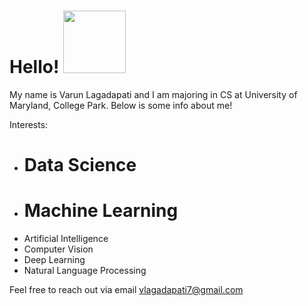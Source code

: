 # Hello! <img src="https://github.com/varun-lagadapati/About-Me/assets/123317278/52b6098d-4575-4478-a93c-b30da0da20f1" width="100" height="100">

My name is Varun Lagadapati and I am majoring in CS at University of Maryland, College Park. Below is some info about me!

Interests:

- # Data Science
- # Machine Learning
- Artificial Intelligence
- Computer Vision
- Deep Learning
- Natural Language Processing

Feel free to reach out via email vlagadapati7@gmail.com
